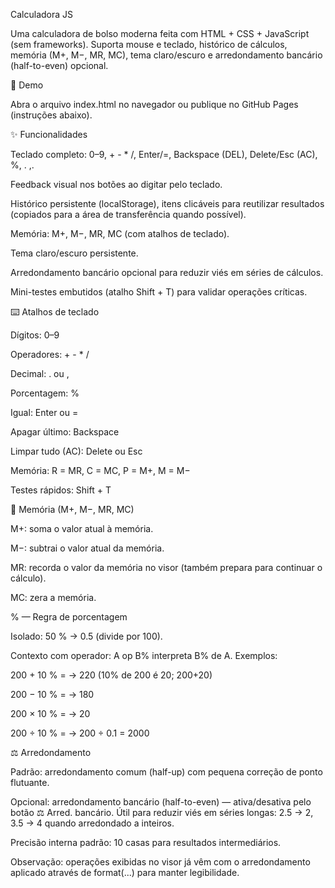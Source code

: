 Calculadora JS

Uma calculadora de bolso moderna feita com HTML + CSS + JavaScript (sem frameworks). Suporta mouse e teclado, histórico de cálculos, memória (M+, M−, MR, MC), tema claro/escuro e arredondamento bancário (half-to-even) opcional.

📸 Demo

Abra o arquivo index.html no navegador ou publique no GitHub Pages (instruções abaixo).

✨ Funcionalidades

Teclado completo: 0–9, + - * /, Enter/=, Backspace (DEL), Delete/Esc (AC), %, . ,.

Feedback visual nos botões ao digitar pelo teclado.

Histórico persistente (localStorage), itens clicáveis para reutilizar resultados (copiados para a área de transferência quando possível).

Memória: M+, M−, MR, MC (com atalhos de teclado).

Tema claro/escuro persistente.

Arredondamento bancário opcional para reduzir viés em séries de cálculos.

Mini-testes embutidos (atalho Shift + T) para validar operações críticas.

⌨️ Atalhos de teclado

Dígitos: 0–9

Operadores: + - * /

Decimal: . ou ,

Porcentagem: %

Igual: Enter ou =

Apagar último: Backspace

Limpar tudo (AC): Delete ou Esc

Memória: R = MR, C = MC, P = M+, M = M−

Testes rápidos: Shift + T

🧠 Memória (M+, M−, MR, MC)

M+: soma o valor atual à memória.

M−: subtrai o valor atual da memória.

MR: recorda o valor da memória no visor (também prepara para continuar o cálculo).

MC: zera a memória.

% — Regra de porcentagem

Isolado: 50 % → 0.5 (divide por 100).

Contexto com operador: A op B% interpreta B% de A. Exemplos:

200 + 10 % = → 220 (10% de 200 é 20; 200+20)

200 − 10 % = → 180

200 × 10 % = → 20

200 ÷ 10 % = → 200 ÷ 0.1 = 2000

⚖️ Arredondamento

Padrão: arredondamento comum (half-up) com pequena correção de ponto flutuante.

Opcional: arredondamento bancário (half-to-even) — ativa/desativa pelo botão ⚖️ Arred. bancário. Útil para reduzir viés em séries longas: 2.5 → 2, 3.5 → 4 quando arredondado a inteiros.

Precisão interna padrão: 10 casas para resultados intermediários.

Observação: operações exibidas no visor já vêm com o arredondamento aplicado através de format(...) para manter legibilidade.
